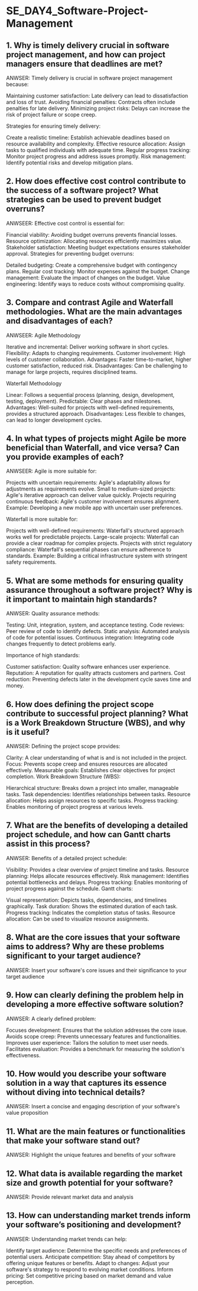 # SE_DAY4_Software-Project-Management
## 1. Why is timely delivery crucial in software project management, and how can project managers ensure that deadlines are met?

ANWSER: 
Timely delivery is crucial in software project management because:

Maintaining customer satisfaction: Late delivery can lead to dissatisfaction and loss of trust.
Avoiding financial penalties: Contracts often include penalties for late delivery.
Minimizing project risks: Delays can increase the risk of project failure or scope creep.

Strategies for ensuring timely delivery:

Create a realistic timeline: Establish achievable deadlines based on resource availability and complexity.
Effective resource allocation: Assign tasks to qualified individuals with adequate time.
Regular progress tracking: Monitor project progress and address issues promptly.
Risk management: Identify potential risks and develop mitigation plans.


## 2. How does effective cost control contribute to the success of a software project? What strategies can be used to prevent budget overruns?

ANWSEER: 
Effective cost control is essential for:

Financial viability: Avoiding budget overruns prevents financial losses.
Resource optimization: Allocating resources efficiently maximizes value.
Stakeholder satisfaction: Meeting budget expectations ensures stakeholder approval.
Strategies for preventing budget overruns:

Detailed budgeting: Create a comprehensive budget with contingency plans.
Regular cost tracking: Monitor expenses against the budget.
Change management: Evaluate the impact of changes on the budget.
Value engineering: Identify ways to reduce costs without compromising quality.


## 3. Compare and contrast Agile and Waterfall methodologies. What are the main advantages and disadvantages of each?

ANWSEER: 
Agile Methodology

Iterative and incremental: Deliver working software in short cycles.
Flexibility: Adapts to changing requirements.
Customer involvement: High levels of customer collaboration.
Advantages: Faster time-to-market, higher customer satisfaction, reduced risk.
Disadvantages: Can be challenging to manage for large projects, requires disciplined teams.

Waterfall Methodology

Linear: Follows a sequential process (planning, design, development, testing, deployment).
Predictable: Clear phases and milestones.
Advantages: Well-suited for projects with well-defined requirements, provides a structured approach.
Disadvantages: Less flexible to changes, can lead to longer development cycles.


## 4. In what types of projects might Agile be more beneficial than Waterfall, and vice versa? Can you provide examples of each?

ANWSEER: 
Agile is more suitable for:

Projects with uncertain requirements: Agile's adaptability allows for adjustments as requirements evolve.
Small to medium-sized projects: Agile's iterative approach can deliver value quickly.
Projects requiring continuous feedback: Agile's customer involvement ensures alignment.
Example: Developing a new mobile app with uncertain user preferences.


Waterfall is more suitable for:

Projects with well-defined requirements: Waterfall's structured approach works well for predictable projects.
Large-scale projects: Waterfall can provide a clear roadmap for complex projects.
Projects with strict regulatory compliance: Waterfall's sequential phases can ensure adherence to standards.
Example: Building a critical infrastructure system with stringent safety requirements.


## 5. What are some methods for ensuring quality assurance throughout a software project? Why is it important to maintain high standards?

ANWSER:
Quality assurance methods:

Testing: Unit, integration, system, and acceptance testing.
Code reviews: Peer review of code to identify defects.
Static analysis: Automated analysis of code for potential issues.
Continuous integration: Integrating code changes frequently to detect problems early.


Importance of high standards:

Customer satisfaction: Quality software enhances user experience.
Reputation: A reputation for quality attracts customers and partners.
Cost reduction: Preventing defects later in the development cycle saves time and money.


## 6. How does defining the project scope contribute to successful project planning? What is a Work Breakdown Structure (WBS), and why is it useful?

ANWSER: 
Defining the project scope provides:

Clarity: A clear understanding of what is and is not included in the project.
Focus: Prevents scope creep and ensures resources are allocated effectively.
Measurable goals: Establishes clear objectives for project completion.
Work Breakdown Structure (WBS):

Hierarchical structure: Breaks down a project into smaller, manageable tasks.
Task dependencies: Identifies relationships between tasks.
Resource allocation: Helps assign resources to specific tasks.
Progress tracking: Enables monitoring of project progress at various levels.


## 7. What are the benefits of developing a detailed project schedule, and how can Gantt charts assist in this process?

ANWSER:
Benefits of a detailed project schedule:

Visibility: Provides a clear overview of project timeline and tasks.
Resource planning: Helps allocate resources effectively.
Risk management: Identifies potential bottlenecks and delays.
Progress tracking: Enables monitoring of project progress against the schedule.
Gantt charts:

Visual representation: Depicts tasks, dependencies, and timelines graphically.
Task duration: Shows the estimated duration of each task.
Progress tracking: Indicates the completion status of tasks.
Resource allocation: Can be used to visualize resource assignments.


## 8. What are the core issues that your software aims to address? Why are these problems significant to your target audience?

ANWSER:
Insert your software's core issues and their significance to your target audience


## 9. How can clearly defining the problem help in developing a more effective software solution?

ANWSER:
A clearly defined problem:

Focuses development: Ensures that the solution addresses the core issue.
Avoids scope creep: Prevents unnecessary features and functionalities.
Improves user experience: Tailors the solution to meet user needs.
Facilitates evaluation: Provides a benchmark for measuring the solution's effectiveness.


## 10. How would you describe your software solution in a way that captures its essence without diving into technical details?

ANWSER:
Insert a concise and engaging description of your software's value proposition

## 11. What are the main features or functionalities that make your software stand out?

ANWSER:
Highlight the unique features and benefits of your software


## 12. What data is available regarding the market size and growth potential for your software?

ANWSER: 
Provide relevant market data and analysis


## 13. How can understanding market trends inform your software’s positioning and development?

ANWSER:
Understanding market trends can help:

Identify target audience: Determine the specific needs and preferences of potential users.
Anticipate competition: Stay ahead of competitors by offering unique features or benefits.
Adapt to changes: Adjust your software's strategy to respond to evolving market conditions.
Inform pricing: Set competitive pricing based on market demand and value perception.







